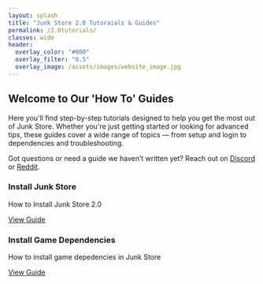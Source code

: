 ```yaml
---
layout: splash
title: "Junk Store 2.0 Tutoraials & Guides"
permalink: /2.0tutorials/
classes: wide
header:
  overlay_color: "#000"
  overlay_filter: "0.5"
  overlay_image: /assets/images/website_image.jpg
---
```

<div class="spacer mt-4"></div>

<!-- Welcome Message -->
<section class="tutorials-welcome">
  <h2>Welcome to Our 'How To' Guides</h2>
  <p>
    Here you'll find step-by-step tutorials designed to help you get the most out of Junk Store. Whether you're just getting started or looking for advanced tips, these guides cover a wide range of topics — from setup and login to dependencies and troubleshooting.
  </p>
  <p>
    Got questions or need a guide we haven’t written yet? Reach out on 
    <a href="https://discord.gg/6mRUhR6Teh" target="_blank" rel="noopener noreferrer">Discord</a> or 
    <a href="https://www.reddit.com/r/JunkStore/" target="_blank" rel="noopener noreferrer">Reddit</a>.
  </p>
</section>

<!-- Tutorials Content Boxes -->
<div class="content-box-container">

  <div class="content-box">
    <h3>Install Junk Store</h3>
    <p>How to Install Junk Store 2.0</p>
    <a href="{{ '/tutorials/install2.0' | relative_url }}" class="button">View Guide</a>
  </div>

  <div class="content-box">
    <h3>Install Game Dependencies</h3>
    <p>How to install game depedencies in Junk Store</p>
    <a href="{{ '/tutorials/installgamedeps' | relative_url }}" class="button">View Guide</a>
  </div>

  <!-- <div class="content-box">
    <h3>Install Wine Cellar</h3>
    <p>Instructions on installing Wine Cellar to enhance compatibility with various titles.</p>
    <a href="{{ '/tutorials/plugin/WineCellar' | relative_url }}" class="button">View Guide</a>
  </div> -->

  <!-- <div class="content-box">
    <h3>Check or Change Proton Version</h3>
    <p>Learn how to verify and adjust the Proton version used for your games.</p>
    <a href="{{ '/tutorials/plugin/Proton' | relative_url }}" class="button">View Guide</a>
  </div> -->

  <!-- <div class="content-box">
    <h3>Change Epic Language</h3>
    <p>Guide to changing the global language setting for Epic Games via Junk Store.</p>
    <a href="{{ '/help/tutorials/change-epic-language' | relative_url }}" class="button">View Guide</a>
  </div> -->

  <!-- <div class="content-box">
    <h3>Install C++ Runtime</h3>
    <p>How to install the required C++ runtime dependencies for certain games.</p>
    <a href="{{ '/tutorials/plugin/C++Runtime' | relative_url }}" class="button">View Guide</a>
  </div> -->

  <!-- <div class="content-box">
    <h3>Install Ubisoft Launcher</h3>
    <p>Step-by-step walkthrough for setting up the Ubisoft launcher through Junk Store.</p>
    <a href="{{ '/help/tutorials/install-ubisoft-launcher' | relative_url }}" class="button">View Guide</a>
  </div> -->

  <!-- <div class="content-box">
    <h3>Install Fall Guys</h3>
    <p>Instructions on getting Fall Guys running through Epic Games on Junk Store.</p>
    <a href="{{ '/help/tutorials/install-fall-guys' | relative_url }}" class="button">View Guide</a>
  </div> -->

  <!-- <div class="content-box">
    <h3>Install GOG Extension</h3>
    <p>Learn how to install and configure the GOG extension for your library.</p>
    <a href="{{ '/help/tutorials/install-gog-extension' | relative_url }}" class="button">View Guide</a>
  </div> -->

</div>
